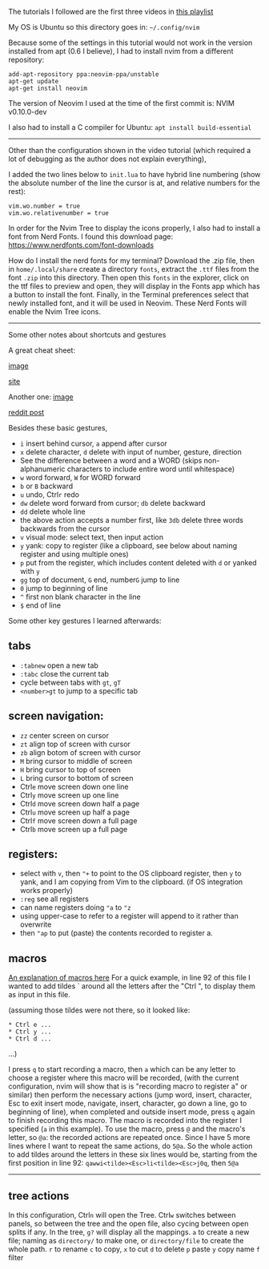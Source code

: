 The tutorials I followed are the first three videos in [this playlist](https://www.youtube.com/playlist?list=PLsz00TDipIffxsNXSkskknolKShdbcALR)

My OS is Ubuntu so this directory goes in:
`~/.config/nvim`

Because some of the settings in this tutorial would not work in the version installed from apt (0.6 I believe),
I had to install nvim from a different repository:

```
add-apt-repository ppa:neovim-ppa/unstable
apt-get update
apt-get install neovim
```

The version of Neovim I used at the time of the first commit is:
NVIM v0.10.0-dev

I also had to install a C compiler for Ubuntu:
`apt install build-essential`

***

Other than the configuration shown in the video tutorial (which required a lot of debugging as the author does not explain everything),

I added the two lines below to `init.lua` to have hybrid line numbering (show the absolute number of the line the cursor is at, and relative numbers for the rest):
```
vim.wo.number = true
vim.wo.relativenumber = true
```

In order for the Nvim Tree to display the icons properly, I also had to install a font from Nerd Fonts.
I found this download page:
https://www.nerdfonts.com/font-downloads

How do I install the nerd fonts for my terminal?
Download the .zip file, then in `home/.local/share` create a directory `fonts`,
extract the `.ttf` files from the font `.zip` into this directory.
Then open this `fonts` in the explorer, click on the ttf files to preview and open,
they will display in the Fonts app which has a button to install the font.
Finally, in the Terminal preferences select that newly installed font, and it will be used in Neovim.
These Nerd Fonts will enable the Nvim Tree icons.

***

Some other notes about shortcuts and gestures

A great cheat sheet:

[image](https://i.imgur.com/YLInLlY.png)

[site](https://vimcheatsheet.com/)

Another one:
[image](https://i.redd.it/a32xicnes4k91.png)

[reddit post](https://www.reddit.com/r/vim/comments/wylqn7/made_a_vim_cheat_sheet_wallpaper_for_quick/)

Besides these basic gestures,
* `i` insert behind cursor, `a` append after cursor
* `x` delete character, `d` delete with input of number, gesture, direction
* See the difference between a word and a WORD (skips non-alphanumeric characters to include entire word until whitespace)
* `w` word forward, `W` for WORD forward
* `b` or `B` backward
* `u` undo, Ctrl`r` redo
* `dw` delete word forward from cursor; `db` delete backward
* `dd` delete whole line
* the above action accepts a number first, like `3db` delete three words backwards from the cursor
* `v` visual mode: select text, then input action
* `y` yank: copy to register (like a clipboard, see below about naming register and using multiple ones)
* `p` put from the register, which includes content deleted with `d` or yanked with `y`
* `gg` top of document, `G` end, number`G` jump to line
* `0` jump to beginning of line
* `^` first non blank character in the line
* `$` end of line

Some other key gestures I learned afterwards:

## tabs
* `:tabnew` open a new tab
* `:tabc` close the current tab
* cycle between tabs with `gt`, `gT`
* `<number>gt` to jump to a specific tab


## screen navigation:
* `zz` center screen on cursor
* `zt` align top of screen with cursor
* `zb` align botom of screen with cursor
* `M` bring cursor to middle of screen
* `H` bring cursor to top of screen
* `L` bring cursor to bottom of screen
* Ctrl`e` move screen down one line
* Ctrl`y` move screen up one line
* Ctrl`d` move screen down half a page
* Ctrl`u` move screen up half a page
* Ctrl`f` move screen down a full page
* Ctrl`b` move screen up a full page


## registers:
* select with `v`, then `"+` to point to the OS clipboard register, then `y` to yank, and I am copying from Vim to the clipboard. (if OS integration works properly)
* `:reg` see all registers
* can name registers doing `"a` to `"z`
* using upper-case to refer to a register will append to it rather than overwrite
* then `"ap` to put (paste) the contents recorded to register a.


## macros
[An explanation of macros here](https://www.redhat.com/sysadmin/use-vim-macros)
For a quick example, in line 92 of this file I wanted to add tildes \` around all the letters after the "Ctrl ", to display them as input in this file.

(assuming those tildes were not there, so it looked like:
```
* Ctrl e ...
* Ctrl y ...
* Ctrl d ...
```
...)

I press `q` to start recording a macro,
then `a` which can be any letter to choose a register where this macro will be recorded,
(with the current configuration, nvim will show that is is "recording macro to register a" or similar)
then perform the necessary actions
(jump word, insert, character, Esc to exit insert mode, navigate, insert, character, go down a line, go to beginning of line),
when completed and outside insert mode, press `q` again to finish recording this macro.
The macro is recorded into the register I specified (`a` in this example).
To use the macro, press `@` and the macro's letter, so `@a`:
the recorded actions are repeated once.
Since I have 5 more lines where I want to repeat the same actions, do `5@a`.
So the whole action to add tildes around the letters in these six lines would be,
starting from the first position in line 92:
`qawwi<tilde><Esc>li<tilde><Esc>j0q`, then `5@a`

***

## tree actions

In this configuration, Ctrl`n` will open the Tree.
Ctrl`w` switches between panels, so between the tree and the open file, also cycing between open splits if any.
In the tree, `g?` will display all the mappings.
`a` to create a new file; naming as `directory/` to make one, or `directory/file` to create the whole path.
`r` to rename
`c` to copy, `x` to cut
`d` to delete
`p` paste
`y` copy name
`f` filter

